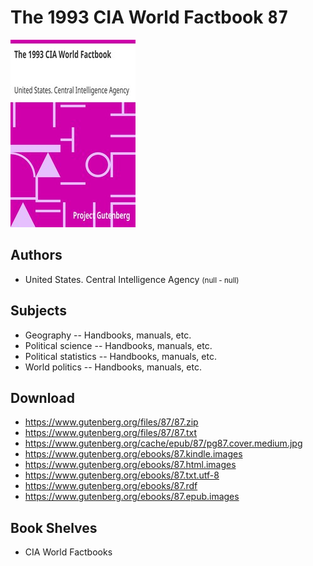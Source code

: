 # The 1993 CIA World Factbook <kbd>87</kbd>

![](./cover.medium.jpg "")

## Authors


 - United States. Central Intelligence Agency <small>(null - null)</small>

## Subjects


 - Geography -- Handbooks, manuals, etc.
 - Political science -- Handbooks, manuals, etc.
 - Political statistics -- Handbooks, manuals, etc.
 - World politics -- Handbooks, manuals, etc.

## Download


 - https://www.gutenberg.org/files/87/87.zip
 - https://www.gutenberg.org/files/87/87.txt
 - https://www.gutenberg.org/cache/epub/87/pg87.cover.medium.jpg
 - https://www.gutenberg.org/ebooks/87.kindle.images
 - https://www.gutenberg.org/ebooks/87.html.images
 - https://www.gutenberg.org/ebooks/87.txt.utf-8
 - https://www.gutenberg.org/ebooks/87.rdf
 - https://www.gutenberg.org/ebooks/87.epub.images

## Book Shelves


 - CIA World Factbooks
